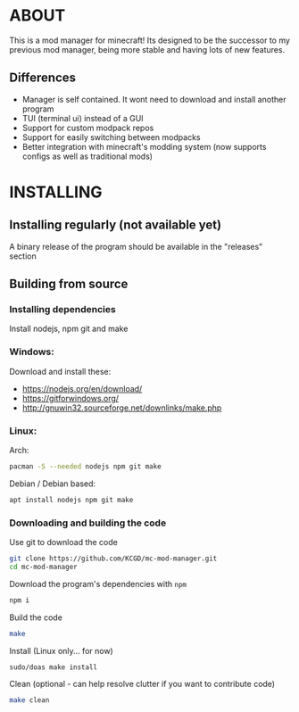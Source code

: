 # ABOUT

This is a mod manager for minecraft! Its designed to be the successor to my previous mod manager, being more stable and having lots of new features.

## Differences

* Manager is self contained. It wont need to download and install another program
* TUI (terminal ui) instead of a GUI
* Support for custom modpack repos
* Support for easily switching between modpacks
* Better integration with minecraft's modding system (now supports configs as well as traditional mods)

# INSTALLING
## Installing regularly (not available yet)

A binary release of the program should be available in the "releases" section

## Building from source
### Installing dependencies
Install nodejs, npm git and make

### Windows:
Download and install these:

* https://nodejs.org/en/download/
* https://gitforwindows.org/
* http://gnuwin32.sourceforge.net/downlinks/make.php

### Linux:
Arch:
```bash
pacman -S --needed nodejs npm git make
```
Debian / Debian based:
```bash
apt install nodejs npm git make
```

### Downloading and building the code
Use git to download the code
```bash
git clone https://github.com/KCGD/mc-mod-manager.git
cd mc-mod-manager
```

Download the program's dependencies with `npm`
```bash
npm i
```

Build the code
``` bash
make
```

Install (Linux only... for now)
``` bash
sudo/doas make install
```

Clean (optional - can help resolve clutter if you want to contribute code)
``` bash
make clean
```